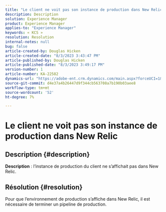 ```yaml
---
title: "Le client ne voit pas son instance de production dans New Relic"
description: Description
solution: Experience Manager
product: Experience Manager
applies-to: "Experience Manager"
keywords: « KCS »
resolution: Resolution
internal-notes: null
bug: false
article-created-by: Douglas Hicken
article-created-date: "8/3/2023 3:43:47 PM"
article-published-by: Douglas Hicken
article-published-date: "8/3/2023 3:49:17 PM"
version-number: 1
article-number: KA-22582
dynamics-url: "https://adobe-ent.crm.dynamics.com/main.aspx?forceUCI=1&pagetype=entityrecord&etn=knowledgearticle&id=3cfb5482-1432-ee11-bdf3-6045bd006079"
source-git-commit: d4e37a4b26447d9f344cb563708a7b190b03aee8
workflow-type: tm+mt
source-wordcount: '52'
ht-degree: 7%

---
```


# Le client ne voit pas son instance de production dans New Relic

## Description {#description}


<b>Description</b> : l’instance de production du client ne s’affichait pas dans New Relic.


## Résolution {#resolution}


Pour que l’environnement de production s’affiche dans New Relic, il est nécessaire de terminer un pipeline de production.
